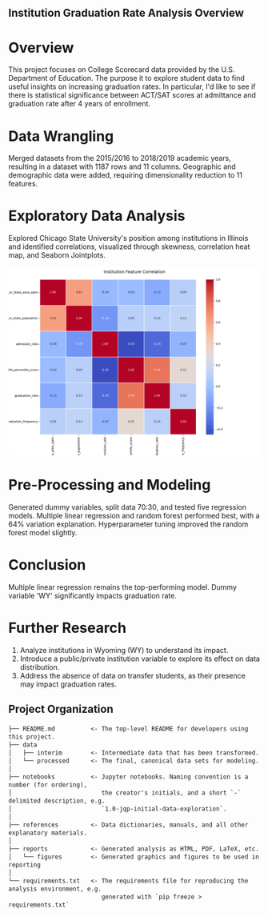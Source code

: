 Institution Graduation Rate Analysis Overview
-----------------------------

Overview
==============================

This project focuses on College Scorecard data provided by the U.S. Department of Education. The purpose it to explore student data to find useful insights on increasing graduation rates. In particular, I'd like to see if there is statistical significance between ACT/SAT scores at admittance and graduation rate after 4 years of enrollment.

Data Wrangling
==============================

Merged datasets from the 2015/2016 to 2018/2019 academic years, resulting in a dataset with 1187 rows and 11 columns. Geographic and demographic data were added, requiring dimensionality reduction to 11 features.

Exploratory Data Analysis
==============================

Explored Chicago State University's position among institutions in Illinois and identified correlations, visualized through skewness, correlation heat map, and Seaborn Jointplots.

![Heatmap](https://github.com/Mkreitman/Capstone-Two/blob/main/reports/figures/heatmap.png)

Pre-Processing and Modeling
==============================

Generated dummy variables, split data 70:30, and tested five regression models. Multiple linear regression and random forest performed best, with a 64% variation explanation. Hyperparameter tuning improved the random forest model slightly.

Conclusion
==============================

Multiple linear regression remains the top-performing model. Dummy variable 'WY' significantly impacts graduation rate. 

Further Research
==============================

1. Analyze institutions in Wyoming (WY) to understand its impact.
2. Introduce a public/private institution variable to explore its effect on data distribution.
3. Address the absence of data on transfer students, as their presence may impact graduation rates.

Project Organization
------------

    ├── README.md          <- The top-level README for developers using this project.
    ├── data
    │   ├── interim        <- Intermediate data that has been transformed.
    │   └── processed      <- The final, canonical data sets for modeling.
    │
    ├── notebooks          <- Jupyter notebooks. Naming convention is a number (for ordering),
    │                         the creator's initials, and a short `-` delimited description, e.g.
    │                         `1.0-jqp-initial-data-exploration`.
    │
    ├── references         <- Data dictionaries, manuals, and all other explanatory materials.
    │
    ├── reports            <- Generated analysis as HTML, PDF, LaTeX, etc.
    │   └── figures        <- Generated graphics and figures to be used in reporting
    │
    └── requirements.txt   <- The requirements file for reproducing the analysis environment, e.g.
                              generated with `pip freeze > requirements.txt`

